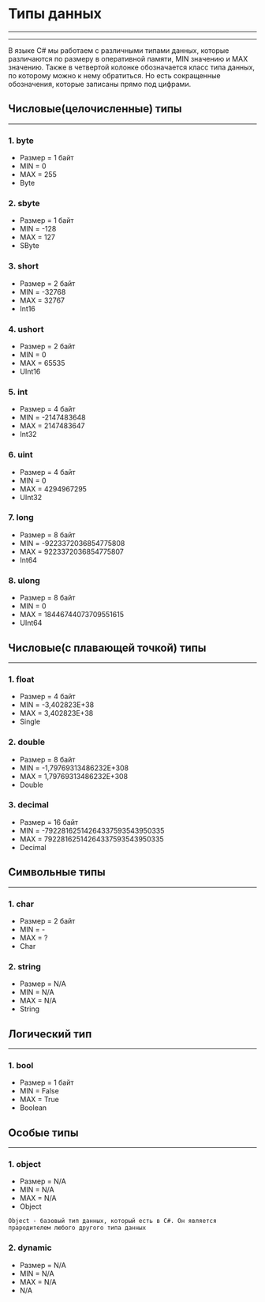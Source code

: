 # Типы данных
---
---
В языке C# мы работаем с различными типами данных, которые различаются по размеру в оперативной памяти, MIN значению и MAX значению.
Также в четвертой колонке обозначается класс типа данных, по которому можно к нему обратиться. Но есть сокращенные обозначения, которые записаны прямо под цифрами.

## Числовые(целочисленные) типы
---
### 1. byte
- Размер = 1 байт
- MIN = 0
- MAX = 255
- Byte

### 2. sbyte
- Размер = 1 байт
- MIN = -128
- MAX = 127
- SByte

### 3. short
- Размер = 2 байт
- MIN = -32768
- MAX = 32767
- Int16

### 4. ushort
- Размер = 2 байт
- MIN = 0
- MAX = 65535
- UInt16

### 5. int
- Размер = 4 байт
- MIN = -2147483648
- MAX = 2147483647
- Int32

### 6. uint
- Размер = 4 байт
- MIN = 0
- MAX = 4294967295
- UInt32

### 7. long
- Размер = 8 байт
- MIN = -9223372036854775808
- MAX = 9223372036854775807
- Int64

### 8. ulong
- Размер = 8 байт
- MIN = 0
- MAX = 18446744073709551615
- UInt64

## Числовые(с плавающей точкой) типы
---
### 1. float
- Размер = 4 байт
- MIN = -3,402823Е+38
- MAX = 3,402823Е+38
- Single

### 2. double
- Размер = 8 байт
- MIN = -1,79769313486232E+308
- MAX = 1,79769313486232E+308
- Double

### 3. decimal
- Размер = 16 байт
- MIN = -79228162514264337593543950335
- MAX = 79228162514264337593543950335
- Decimal

## Символьные типы
---
### 1. char
- Размер = 2 байт
- MIN = -
- MAX = ?
- Char

### 2. string
- Размер = N/A
- MIN = N/A
- MAX = N/A
- String

## Логический тип
---
### 1. bool
- Размер = 1 байт
- MIN = False
- MAX = True
- Boolean

## Особые типы
---
### 1. object
- Размер = N/A
- MIN = N/A
- MAX = N/A
- Object

`Object - базовый тип данных, который есть в C#. Он является прародителем любого другого типа данных`

### 2. dynamic
- Размер = N/A
- MIN = N/A
- MAX = N/A
- N/A
